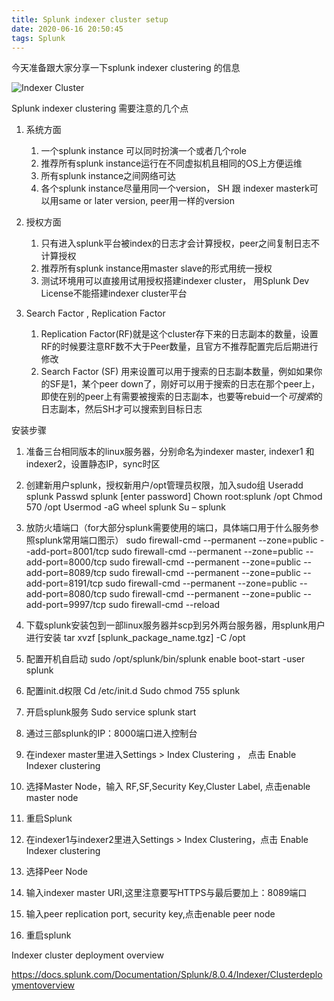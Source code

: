 ```yaml
---
title: Splunk indexer cluster setup
date: 2020-06-16 20:50:45
tags: Splunk
---
```


今天准备跟大家分享一下splunk indexer clustering 的信息

  ![Indexer Cluster](https://docs.splunk.com/images/e/e2/Basic_cluster_60.png)

Splunk indexer clustering 需要注意的几个点

1. 系统方面
   1. 一个splunk instance 可以同时扮演一个或者几个role
   2. 推荐所有splunk instance运行在不同虚拟机且相同的OS上方便运维
   3. 所有splunk instance之间网络可达
   4. 各个splunk instance尽量用同一个version， SH 跟 indexer masterk可以用same or later version, peer用一样的version
   
2. 授权方面
   1. 只有进入splunk平台被index的日志才会计算授权，peer之间复制日志不计算授权
   2. 推荐所有splunk instance用master slave的形式用统一授权
   3. 测试环境用可以直接用试用授权搭建indexer cluster， 用Splunk Dev License不能搭建indexer cluster平台

3. Search Factor , Replication Factor
   1. Replication Factor(RF)就是这个cluster存下来的日志副本的数量，设置RF的时候要注意RF数不大于Peer数量，且官方不推荐配置完后后期进行修改
   2. Search Factor (SF) 用来设置可以用于搜索的日志副本数量，例如如果你的SF是1，某个peer down了，刚好可以用于搜索的日志在那个peer上，即使在别的peer上有需要被搜索的日志副本，也要等rebuid一个*可搜索*的日志副本，然后SH才可以搜索到目标日志


安装步骤
1. 准备三台相同版本的linux服务器，分别命名为indexer master, indexer1 和 indexer2，设置静态IP，sync时区

2. 创建新用户splunk，授权新用户/opt管理员权限，加入sudo组
	Useradd splunk
	Passwd splunk
	[enter password]
	Chown root:splunk /opt
	Chmod 570 /opt
	Usermod -aG wheel splunk
	Su – splunk
	

3. 放防火墙端口（for大部分splunk需要使用的端口，具体端口用于什么服务参照splunk常用端口图示）
	sudo firewall-cmd --permanent --zone=public --add-port=8001/tcp
	sudo firewall-cmd --permanent --zone=public --add-port=8000/tcp
	sudo firewall-cmd --permanent --zone=public --add-port=8089/tcp
	sudo firewall-cmd --permanent --zone=public --add-port=8191/tcp
	sudo firewall-cmd --permanent --zone=public --add-port=8080/tcp
	sudo firewall-cmd --permanent --zone=public --add-port=9997/tcp
	sudo firewall-cmd --reload

4. 下载splunk安装包到一部linux服务器并scp到另外两台服务器，用splunk用户进行安装
	tar xvzf [splunk_package_name.tgz] -C /opt
	
5. 配置开机自启动
   sudo /opt/splunk/bin/splunk enable boot-start -user splunk
6. 配置init.d权限
	Cd /etc/init.d
	Sudo chmod 755 splunk

7. 开启splunk服务
	Sudo service splunk start

8. 通过三部splunk的IP：8000端口进入控制台
   
9.  在indexer master里进入Settings > Index Clustering ， 点击 Enable Indexer clustering
    
10. 选择Master Node，输入 RF,SF,Security Key,Cluster Label, 点击enable master node
    
11. 重启Splunk
    
12. 在indexer1与indexer2里进入Settings > Index Clustering，点击 Enable Indexer clustering
    
13. 选择Peer Node
    
14. 输入indexer master URI,这里注意要写HTTPS与最后要加上：8089端口
    
15. 输入peer replication port, security key,点击enable peer node
    
16. 重启splunk



Indexer cluster deployment overview

https://docs.splunk.com/Documentation/Splunk/8.0.4/Indexer/Clusterdeploymentoverview